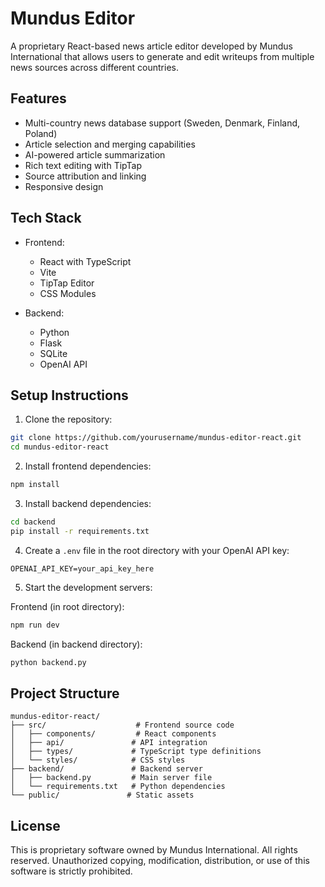 # Mundus Editor

A proprietary React-based news article editor developed by Mundus International that allows users to generate and edit writeups from multiple news sources across different countries.

## Features

- Multi-country news database support (Sweden, Denmark, Finland, Poland)
- Article selection and merging capabilities
- AI-powered article summarization
- Rich text editing with TipTap
- Source attribution and linking
- Responsive design

## Tech Stack

- Frontend:
  - React with TypeScript
  - Vite
  - TipTap Editor
  - CSS Modules

- Backend:
  - Python
  - Flask
  - SQLite
  - OpenAI API

## Setup Instructions

1. Clone the repository:
```bash
git clone https://github.com/yourusername/mundus-editor-react.git
cd mundus-editor-react
```

2. Install frontend dependencies:
```bash
npm install
```

3. Install backend dependencies:
```bash
cd backend
pip install -r requirements.txt
```

4. Create a `.env` file in the root directory with your OpenAI API key:
```
OPENAI_API_KEY=your_api_key_here
```

5. Start the development servers:

Frontend (in root directory):
```bash
npm run dev
```

Backend (in backend directory):
```bash
python backend.py
```

## Project Structure

```
mundus-editor-react/
├── src/                    # Frontend source code
│   ├── components/         # React components
│   ├── api/               # API integration
│   ├── types/             # TypeScript type definitions
│   └── styles/            # CSS styles
├── backend/               # Backend server
│   ├── backend.py         # Main server file
│   └── requirements.txt   # Python dependencies
└── public/               # Static assets
```

## License

This is proprietary software owned by Mundus International. All rights reserved. Unauthorized copying, modification, distribution, or use of this software is strictly prohibited.
